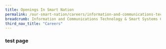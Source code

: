 ```yaml
---
title: Openings In Smart Nation
permalink: /our-smart-nation/careers/information-and-communications-technology-smart-systems-careers/
breadcrumb: Information and Communications Technology & Smart Systems Careers
third_nav_title: "Careers"
---
```


### **test page**
